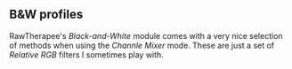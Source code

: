 ## B&W profiles

RawTherapee's *Black-and-White* module comes with a very nice selection of methods when using the *Channle Mixer* mode. These are just a set of *Relative RGB* filters I sometimes play with.
